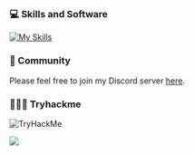 ### 💻 Skills and Software
[![My Skills](https://skillicons.dev/icons?i=autocad,discord,bots,git,github,java,linux,mysql,powershell,py,raspberrypi,replit,sketchup,visualstudio,vscode,wordpress&perline=8)](https://skillicons.dev)

### 💫 Community

Please feel free to join my Discord server [here](https://discord.gg/mJBF9jXb42).

### 👨🏽‍💻 Tryhackme

<img src="https://tryhackme-badges.s3.amazonaws.com/Kavitate.png" alt="TryHackMe">

![](https://komarev.com/ghpvc/?username=kavitate&style=plastic)
